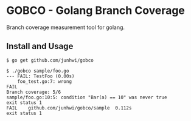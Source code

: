 # GOBCO - Golang Branch Coverage

Branch coverage measurement tool for golang.

## Install and Usage
```text
$ go get github.com/junhwi/gobco

$ ./gobco sample/foo.go
--- FAIL: TestFoo (0.00s)
    foo_test.go:7: wrong
FAIL
Branch coverage: 5/6
sample/foo.go:10:5: condition "Bar(a) == 10" was never true
exit status 1
FAIL    github.com/junhwi/gobco/sample  0.112s
exit status 1
```
